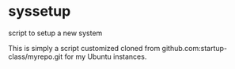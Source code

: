 syssetup
========

script to setup a new system


This is simply a script customized cloned from github.com:startup-class/myrepo.git for my Ubuntu instances.
